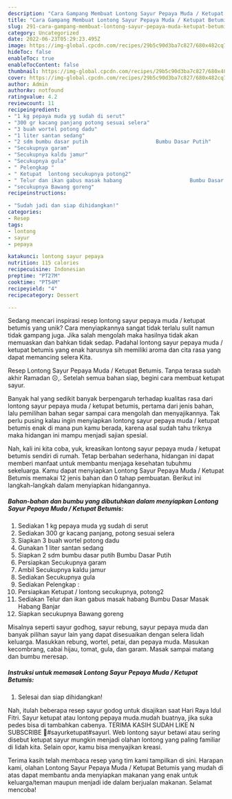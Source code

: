 ```yaml
---
description: "Cara Gampang Membuat Lontong Sayur Pepaya Muda / Ketupat Betumis yang Lezat"
title: "Cara Gampang Membuat Lontong Sayur Pepaya Muda / Ketupat Betumis yang Lezat"
slug: 291-cara-gampang-membuat-lontong-sayur-pepaya-muda-ketupat-betumis-yang-lezat
category: Uncategorized
date: 2022-06-23T05:29:23.495Z
image: https://img-global.cpcdn.com/recipes/29b5c90d3ba7c827/680x482cq70/lontong-sayur-pepaya-muda-ketupat-betumis-foto-resep-utama.jpg
hideToc: false
enableToc: true
enableTocContent: false
thumbnail: https://img-global.cpcdn.com/recipes/29b5c90d3ba7c827/680x482cq70/lontong-sayur-pepaya-muda-ketupat-betumis-foto-resep-utama.jpg
cover: https://img-global.cpcdn.com/recipes/29b5c90d3ba7c827/680x482cq70/lontong-sayur-pepaya-muda-ketupat-betumis-foto-resep-utama.jpg
author: Admin
authorAv: notfound
ratingvalue: 4.2
reviewcount: 11
recipeingredient:
- "1 kg pepaya muda yg sudah di serut"
- "300 gr kacang panjang potong sesuai selera"
- "3 buah wortel potong dadu"
- "1 liter santan sedang"
- "2 sdm bumbu dasar putih                      Bumbu Dasar Putih"
- "Secukupnya garam"
- "Secukupnya kaldu jamur"
- "Secukupnya gula"
- " Pelengkap "
- " Ketupat  lontong secukupnya potong2"
- " Telur dan ikan gabus masak habang                      Bumbu Dasar Masak Habang Banjar"
- "secukupnya Bawang goreng"
recipeinstructions:

- "Sudah jadi dan siap dihidangkan!"
categories:
- Resep
tags:
- lontong
- sayur
- pepaya

katakunci: lontong sayur pepaya 
nutrition: 115 calories
recipecuisine: Indonesian
preptime: "PT27M"
cooktime: "PT54M"
recipeyield: "4"
recipecategory: Dessert

---
```





Sedang mencari inspirasi resep lontong sayur pepaya muda / ketupat betumis yang unik? Cara menyiapkannya sangat tidak terlalu sulit namun tidak gampang juga. Jika salah mengolah maka hasilnya tidak akan memuaskan dan bahkan tidak sedap. Padahal lontong sayur pepaya muda / ketupat betumis yang enak harusnya sih memiliki aroma dan cita rasa yang dapat memancing selera Kita.





Resep Lontong Sayur Pepaya Muda / Ketupat Betumis. Tanpa terasa sudah akhir Ramadan ☹️,. Setelah semua bahan siap, begini cara membuat ketupat sayur.

Banyak hal yang sedikit banyak berpengaruh terhadap kualitas rasa dari lontong sayur pepaya muda / ketupat betumis, pertama dari jenis bahan, lalu pemilihan bahan segar sampai cara mengolah dan menyajikannya. Tak perlu pusing kalau ingin menyiapkan lontong sayur pepaya muda / ketupat betumis enak di mana pun kamu berada, karena asal sudah tahu triknya maka hidangan ini mampu menjadi sajian spesial.






Nah, kali ini kita coba, yuk, kreasikan lontong sayur pepaya muda / ketupat betumis sendiri di rumah. Tetap berbahan sederhana, hidangan ini dapat memberi manfaat untuk membantu menjaga kesehatan tubuhmu sekeluarga. Kamu dapat menyiapkan Lontong Sayur Pepaya Muda / Ketupat Betumis memakai 12 jenis bahan dan 0 tahap pembuatan. Berikut ini langkah-langkah dalam menyiapkan hidangannya.

<!--inarticleads1-->

##### Bahan-bahan dan bumbu yang dibutuhkan dalam menyiapkan Lontong Sayur Pepaya Muda / Ketupat Betumis:

1. Sediakan 1 kg pepaya muda yg sudah di serut
1. Sediakan 300 gr kacang panjang, potong sesuai selera
1. Siapkan 3 buah wortel potong dadu
1. Gunakan 1 liter santan sedang
1. Siapkan 2 sdm bumbu dasar putih                      Bumbu Dasar Putih
1. Persiapkan Secukupnya garam
1. Ambil Secukupnya kaldu jamur
1. Sediakan Secukupnya gula
1. Sediakan  Pelengkap :
1. Persiapkan  Ketupat / lontong secukupnya, potong2
1. Sediakan  Telur dan ikan gabus masak habang                      Bumbu Dasar Masak Habang Banjar
1. Siapkan secukupnya Bawang goreng


Misalnya seperti sayur godhog, sayur rebung, sayur pepaya muda dan banyak pilihan sayur lain yang dapat disesuaikan dengan selera lidah keluarga. Masukkan rebung, wortel, petai, dan pepaya muda. Masukan kecombrang, cabai hijau, tomat, gula, dan garam. Masak sampai matang dan bumbu meresap. 

<!--inarticleads2-->

##### Instruksi untuk memasak Lontong Sayur Pepaya Muda / Ketupat Betumis:


1. Selesai dan siap dihidangkan!

Nah, itulah beberapa resep sayur godog untuk disajikan saat Hari Raya Idul Fitri. Sayur ketupat atau lontong pepaya muda.mudah buatnya, jika suka pedes bisa di tambahkan cabenya. TERIMA KASIH SUDAH LIKE N SUBSCRIBE 🙏#sayurketupat#sayurl. Web lontong sayur betawi atau sering disebut ketupat sayur mungkin menjadi olahan lontong yang paling familiar di lidah kita. Selain opor, kamu bisa menyajikan kreasi. 

Terima kasih telah membaca resep yang tim kami tampilkan di sini. Harapan kami, olahan Lontong Sayur Pepaya Muda / Ketupat Betumis yang mudah di atas dapat membantu anda menyiapkan makanan yang enak untuk keluarga/teman maupun menjadi ide dalam berjualan makanan. Selamat mencoba!

